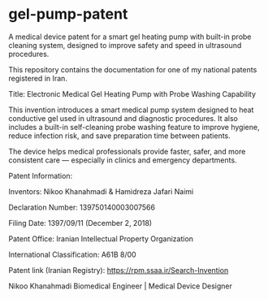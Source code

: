 # gel-pump-patent
A medical device patent for a smart gel heating pump with built-in probe cleaning system, designed to improve safety and speed in ultrasound procedures.

This repository contains the documentation for one of my national patents registered in Iran.

Title: Electronic Medical Gel Heating Pump with Probe Washing Capability

This invention introduces a smart medical pump system designed to heat conductive gel used in ultrasound and diagnostic procedures. It also includes a built-in self-cleaning probe washing feature to improve hygiene, reduce infection risk, and save preparation time between patients.

The device helps medical professionals provide faster, safer, and more consistent care — especially in clinics and emergency departments.

Patent Information:

Inventors: Nikoo Khanahmadi & Hamidreza Jafari Naimi

Declaration Number: 139750140003007566

Filing Date: 1397/09/11 (December 2, 2018)

Patent Office: Iranian Intellectual Property Organization

International Classification: A61B 8/00


Patent link (Iranian Registry):
https://rpm.ssaa.ir/Search-Invention

Nikoo Khanahmadi
Biomedical Engineer | Medical Device Designer

